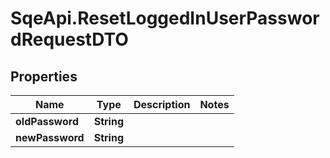 # SqeApi.ResetLoggedInUserPasswordRequestDTO

## Properties

Name | Type | Description | Notes
------------ | ------------- | ------------- | -------------
**oldPassword** | **String** |  | 
**newPassword** | **String** |  | 


